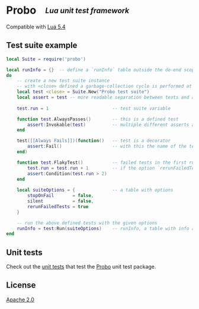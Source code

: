 # Probo  <sub><sup>_Lua unit test framework_<sup><sub>

Compatible with [Lua 5.4]

## Test suite example
```Lua
local Suite = require('probo')

local runInfo = {}  -- define a `runInfo` table outside the do-end scope
do
    -- create a new test suite instance
    -- with <close> defined a garbage-collection cycle is performed at the end this scope  
    local test <close> = Suite.New("Probo test suite")
    local assert = test -- more readable separation between tests and asserts
    
    test.run = 1                        -- test suite variable

    function test.AlwaysPasses()        -- this is a defined test
        assert:Invokable(test)          -- multiple different asserts are available
    end

    test([[Always Fails]])(function()   -- test is a decorator
        assert:Fail()                   -- with this the name of the test can have spaces
    end)

    function test.FlakyTest()           -- failed tests in the first run can be rerun
        test.run = test.run + 1         -- if the option `rerunFailedTests` is set to true
        assert:Condition(test.run > 2)
    end
    
    local suiteOptions = {              -- a table with options
        stopOnFail       = false,
        silent           = false,
        rerunFailedTests = true
    }

    -- run the above defined tests with the given options
    runInfo = test:Run(suiteOptions)    -- runInfo, a table with info about the run
end
```


## Unit tests
Check out the [unit tests] that test the [Probo] unit test package.


## License
[Apache 2.0]


[Lua 5.4]: https://www.lua.org/manual/5.4/
[unit tests]: ./test/README.md "/test/README.md"
[Probo]: ./probo.lua "probo.lua"
[Apache 2.0]: ./LICENSE.txt "LICENSE.txt"
